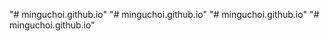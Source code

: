 "# minguchoi.github.io" 
"# minguchoi.github.io" 
"# minguchoi.github.io" 
"# minguchoi.github.io" 
